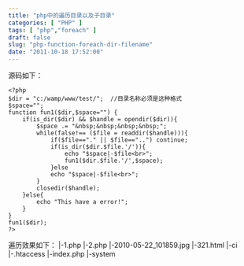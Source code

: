 ```yaml
---
title: "php中的遍历目录以及子目录"
categories: [ "PHP" ]
tags: [ "php","foreach" ]
draft: false
slug: "php-function-foreach-dir-filename"
date: "2011-10-18 17:52:00"
---
```


源码如下：

    <?php 
    $dir = "c:/wamp/www/test/";  //目录名称必须是这种格式
    $space="";
    function fun1($dir,$space="") {
        if(is_dir($dir) && $handle = opendir($dir)){
            $space .= "&nbsp;&nbsp;&nbsp;&nbsp;";
            while(false!== ($file = readdir($handle))){
                if($file=="." || $file=="..") continue;
                if(is_dir($dir.$file.'/')){
                    echo "$space|-$file<br>";
                    fun1($dir.$file.'/',$space);
                }else
                echo "$space|-$file<br>";
            }
            closedir($handle);
        }else{
            echo "This have a error!";
        }
    }
    fun1($dir);
    ?>


<!--more-->


遍历效果如下：
 |-1.php
    |-2.php
    |-2010-05-22_101859.jpg
    |-321.html
    |-ci
        |-.htaccess
        |-index.php
        |-system